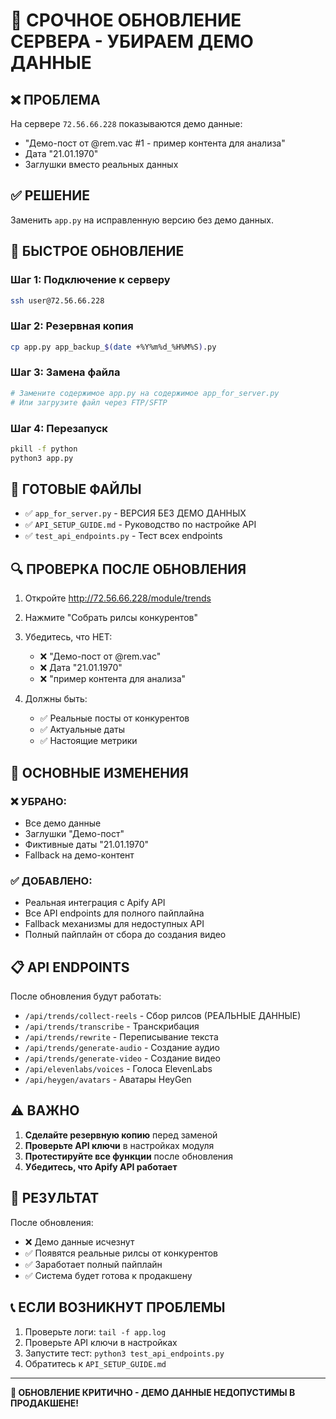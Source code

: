 # 🚨 СРОЧНОЕ ОБНОВЛЕНИЕ СЕРВЕРА - УБИРАЕМ ДЕМО ДАННЫЕ

## ❌ ПРОБЛЕМА
На сервере `72.56.66.228` показываются демо данные:
- "Демо-пост от @rem.vac #1 - пример контента для анализа"
- Дата "21.01.1970" 
- Заглушки вместо реальных данных

## ✅ РЕШЕНИЕ
Заменить `app.py` на исправленную версию без демо данных.

## 🚀 БЫСТРОЕ ОБНОВЛЕНИЕ

### Шаг 1: Подключение к серверу
```bash
ssh user@72.56.66.228
```

### Шаг 2: Резервная копия
```bash
cp app.py app_backup_$(date +%Y%m%d_%H%M%S).py
```

### Шаг 3: Замена файла
```bash
# Замените содержимое app.py на содержимое app_for_server.py
# Или загрузите файл через FTP/SFTP
```

### Шаг 4: Перезапуск
```bash
pkill -f python
python3 app.py
```

## 📁 ГОТОВЫЕ ФАЙЛЫ

- ✅ `app_for_server.py` - ВЕРСИЯ БЕЗ ДЕМО ДАННЫХ
- ✅ `API_SETUP_GUIDE.md` - Руководство по настройке API
- ✅ `test_api_endpoints.py` - Тест всех endpoints

## 🔍 ПРОВЕРКА ПОСЛЕ ОБНОВЛЕНИЯ

1. Откройте http://72.56.66.228/module/trends
2. Нажмите "Собрать рилсы конкурентов"
3. Убедитесь, что НЕТ:
   - ❌ "Демо-пост от @rem.vac"
   - ❌ Дата "21.01.1970"
   - ❌ "пример контента для анализа"

4. Должны быть:
   - ✅ Реальные посты от конкурентов
   - ✅ Актуальные даты
   - ✅ Настоящие метрики

## 🎯 ОСНОВНЫЕ ИЗМЕНЕНИЯ

### ❌ УБРАНО:
- Все демо данные
- Заглушки "Демо-пост"
- Фиктивные даты "21.01.1970"
- Fallback на демо-контент

### ✅ ДОБАВЛЕНО:
- Реальная интеграция с Apify API
- Все API endpoints для полного пайплайна
- Fallback механизмы для недоступных API
- Полный пайплайн от сбора до создания видео

## 📋 API ENDPOINTS

После обновления будут работать:
- `/api/trends/collect-reels` - Сбор рилсов (РЕАЛЬНЫЕ ДАННЫЕ)
- `/api/trends/transcribe` - Транскрибация
- `/api/trends/rewrite` - Переписывание текста
- `/api/trends/generate-audio` - Создание аудио
- `/api/trends/generate-video` - Создание видео
- `/api/elevenlabs/voices` - Голоса ElevenLabs
- `/api/heygen/avatars` - Аватары HeyGen

## ⚠️ ВАЖНО

1. **Сделайте резервную копию** перед заменой
2. **Проверьте API ключи** в настройках модуля
3. **Протестируйте все функции** после обновления
4. **Убедитесь, что Apify API работает**

## 🎉 РЕЗУЛЬТАТ

После обновления:
- ❌ Демо данные исчезнут
- ✅ Появятся реальные рилсы от конкурентов
- ✅ Заработает полный пайплайн
- ✅ Система будет готова к продакшену

## 📞 ЕСЛИ ВОЗНИКНУТ ПРОБЛЕМЫ

1. Проверьте логи: `tail -f app.log`
2. Проверьте API ключи в настройках
3. Запустите тест: `python3 test_api_endpoints.py`
4. Обратитесь к `API_SETUP_GUIDE.md`

---

**🚀 ОБНОВЛЕНИЕ КРИТИЧНО - ДЕМО ДАННЫЕ НЕДОПУСТИМЫ В ПРОДАКШЕНЕ!**
